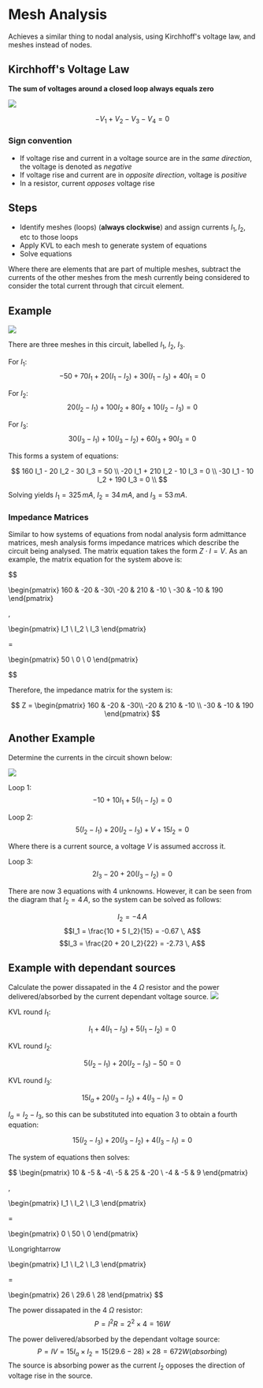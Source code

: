 # Mesh Analysis

Achieves a similar thing to nodal analysis, using Kirchhoff's voltage law, and meshes instead of nodes.

## Kirchhoff's Voltage Law

**The sum of voltages around a closed loop always equals zero**

![](./img/KVL.png)

$$ -V_1 + V_2 - V_3 - V_4 = 0$$

### Sign convention

- If voltage rise and current in a voltage source are in the _same direction_, the voltage is denoted as _negative_
- If voltage rise and current are in _opposite direction_, voltage is _positive_
- In a resistor, current _opposes_ voltage rise

## Steps

- Identify meshes (loops) (**always clockwise**) and assign currents $I_1, I_2,$ etc to those loops
- Apply KVL to each mesh to generate system of equations
- Solve equations

Where there are elements that are part of multiple meshes, subtract the currents of the other meshes from the mesh currently being considered to consider the total current through that circuit element.

## Example

![](./img/kvl-1.png)

There are three meshes in this circuit, labelled $I_1$, $I_2$, $I_3$.

For $I_1$:
$$ -50 + 70I_1 + 20(I_1 - I_2) + 30(I_1 - I_3) + 40 I_1 = 0$$

For $I_2$:
$$20(I_2 - I_1) + 100I_2 + 80 I_2 + 10(I_2 - I_3) = 0$$

For $I_3$:
$$30(I_3 - I_1) + 10(I_3 - I_2) + 60I_3 + 90I_3 = 0 $$

This forms a system of equations:

$$
160 I_1 - 20 I_2 - 30 I_3 = 50 \\
-20 I_1 + 210 I_2 - 10 I_3 = 0 \\
-30 I_1 - 10 I_2 + 190 I_3 = 0 \\
$$

Solving yields $I_1 = 325\, mA$, $I_2 = 34\, mA$, and $I_3 = 53\,mA$.

### Impedance Matrices

Similar to how systems of equations from nodal analysis form admittance matrices, mesh analysis forms impedance matrices which describe the circuit being analysed. The matrix equation takes the form $Z \cdot I = V$. As an example, the matrix equation for the system above is:

$$

\begin{pmatrix}
160 & -20 & -30\\
-20 & 210 & -10 \\
-30 & -10 & 190
\end{pmatrix}

\,

\begin{pmatrix}
I_1 \\ I_2 \\ I_3
\end{pmatrix}

=

\begin{pmatrix}
50 \\ 0 \\ 0
\end{pmatrix}


$$

Therefore, the impedance matrix for the system is:

$$
Z =
\begin{pmatrix}
160 & -20 & -30\\
-20 & 210 & -10 \\
-30 & -10 & 190
\end{pmatrix}
$$

## Another Example

Determine the currents in the circuit shown below:

![](./img/kvl-2.png)

Loop 1:
$$-10 + 10I_1 + 5(I_1 - I_2) = 0$$

Loop 2:
$$5(I_2 - I_1) + 20(I_2 - I_3) + V + 15I_2 = 0$$

Where there is a current source, a voltage $V$ is assumed accross it.

Loop 3:
$$2I_3 - 20 + 20(I_3 - I_2) = 0 $$

There are now 3 equations with 4 unknowns. However, it can be seen from the diagram that $I_2 = 4\, A$, so the system can be solved as follows:

$$I_2 = -4 \, A$$
$$I_1 = \frac{10 + 5 I_2}{15} = -0.67 \, A$$
$$I_3 = \frac{20 + 20 I_2}{22} = -2.73 \, A$$

## Example with dependant sources

Calculate the power dissapated in the 4 $\Omega$ resistor and the power delivered/absorbed by the current dependant voltage source.
![](./img/kvl-3.png)

KVL round $I_1$:

$$I_1 + 4(I_1 - I_3) + 5(I_1 - I_2) = 0$$

KVL round $I_2$:

$$5(I_2 - I_1) + 20(I_2 - I_3) - 50  = 0$$

KVL round $I_3$:

$$15I_a + 20(I_3 - I_2) + 4 (I_3 - I_1) = 0$$

$I_a = I_2 - I_3$, so this can be substituted into equation 3 to obtain a fourth equation:

$$
15(I_2 - I_3) + 20(I_3 - I_2) + 4(I_3 - I_1) = 0
$$

The system of equations then solves:

$$
\begin{pmatrix}
10 & -5 & -4\\
-5 & 25 & -20 \\
-4 & -5 & 9
\end{pmatrix}

\,

\begin{pmatrix}
I_1 \\ I_2 \\ I_3
\end{pmatrix}

=

\begin{pmatrix}
0 \\ 50 \\ 0
\end{pmatrix}

\Longrightarrow

\begin{pmatrix}
I_1 \\ I_2 \\ I_3
\end{pmatrix}

=

\begin{pmatrix}
26 \\ 29.6 \\ 28
\end{pmatrix}
$$

The power dissapated in the 4 $\Omega$ resistor:
$$P = I^2R = 2^2 \times 4 = 16 W$$

The power delivered/absorbed by the dependant voltage source:
$$P = IV = 15I_a \times I_2 = 15(29.6-28) \times 28 = 672 W (absorbing)$$
The source is absorbing power as the current $I_2$ opposes the direction of voltage rise in the source.

